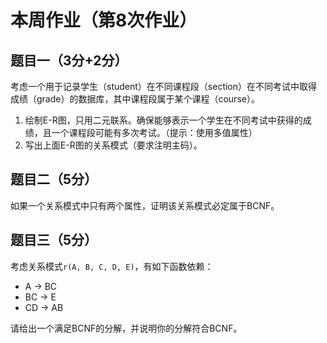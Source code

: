 # 本周作业（第8次作业）



## 题目一（3分+2分）



考虑一个用于记录学生（student）在不同课程段（section）在不同考试中取得成绩（grade）的数据库，其中课程段属于某个课程（course）。

1. 绘制E-R图，只用二元联系。确保能够表示一个学生在不同考试中获得的成绩，且一个课程段可能有多次考试。（提示：使用多值属性）
2. 写出上面E-R图的关系模式（要求注明主码）。

## 题目二（5分）



如果一个关系模式中只有两个属性，证明该关系模式必定属于BCNF。

## 题目三（5分）



考虑关系模式`r(A, B, C, D, E)`，有如下函数依赖：

- A → BC
- BC → E
- CD → AB

请给出一个满足BCNF的分解，并说明你的分解符合BCNF。